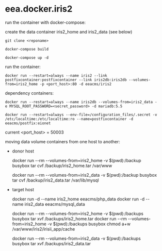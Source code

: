 # eea.docker.iris2

run the container with docker-compose:

create the data container iris2_home and iris2_data (see below)

    git clone <reponame>
    
    docker-compose build 
    
    docker-compose up -d

run the container: 

    docker run --restart=always --name iris2 --link postfixcontainer:postfixcontainer --link iris2db:iris2db --volumes-from=iris2_home -p <port_host>:80 -d eeacms/iris2
    
dependency containers:
    
    docker run --restart=always --name iris2db --volumes-from=iris2_data -e MYSQL_ROOT_PASSWORD=<secret_password> -d mariadb:5.5
    
    docker run --restart=always --env-file=/configuration_files/.secret -v /etc/localtime:/etc/localtime:ro --name=postfixcontainer -d eeacms/postfix:eionet

current <port_host> = 50003

moving data volume containers from one host to another:



- donor host

    docker run --rm --volumes-from=iris2_home -v $(pwd):/backup busybox tar cvf /backup/iris2_home.tar /var/www
    
    docker run --rm --volumes-from=iris2_data -v $(pwd):/backup busybox tar cvf /backup/iris2_data.tar /var/lib/mysql

- target host

    docker run -d --name iris2_home eeacms/php_data
    docker run -d --name iris2_data eeacms/mysql_data

    docker run --rm --volumes-from=iris2_home -v $(pwd):/backups busybox tar xvf /backups/iris2_home.tar
    docker run --rm --volumes-from=iris2_home -v $(pwd):/backups busybox chmod a+w /var/www/iris2/irisii_app/cache
    
    docker run --rm --volumes-from=iris2_data -v $(pwd):/backups busybox tar xvf /backups/iris2_data.tar
